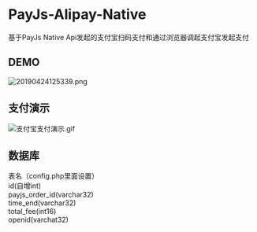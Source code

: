 # PayJs-Alipay-Native
基于PayJs Native Api发起的支付宝扫码支付和通过浏览器调起支付宝发起支付

DEMO
---
![20190424125339.png](https://i.loli.net/2019/04/24/5cbfebdb0ab9d.png)

支付演示
---
![支付宝支付演示.gif](https://i.loli.net/2019/04/24/5cbfec312d472.gif)

数据库
---

表名（config.php里面设置）<br/>
id(自增int)<br/>
payjs_order_id(varchar32)<br/>
time_end(varchar32)<br/>
total_fee(int16)<br/>
openid(varchat32)<br/>
